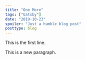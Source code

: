 ```yaml
---
title: "One More"
tags: ["Gatsby"]
date: "2019-10-23"
spoiler: "Just a humble blog post"
posttype: blog
---
```


This is the first line.

This is a new paragraph.
